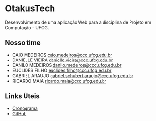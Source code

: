 # OtakusTech

Desenvolvimento de uma aplicação Web para a disciplina de Projeto em Computação - UFCG.

## Nosso time

- CAIO MEDEIROS caio.medeiros@ccc.ufcg.edu.br
- DANIELLE VIEIRA danielle.vieira@ccc.ufcg.edu.br
- DANILO MEDEIROS danilo.medeiros@ccc.ufcg.edu.br
- EUCLIDES FILHO euclides.filho@ccc.ufcg.edu.br
- GABRIEL ARAUJO gabriel.schubert.araujo@ccc.ufcg.edu.br
- RICARDO MAIA ricardo.maia@ccc.ufcg.edu.br

## Links Úteis

- [Cronograma](https://drive.google.com/file/u/1/d/17yz3jPWm3q5HuHYFEj445J_5yYw_VStk/view?usp=sharing)
- [GitHub](https://github.com/EuclidesRamos/OtakusTech)
